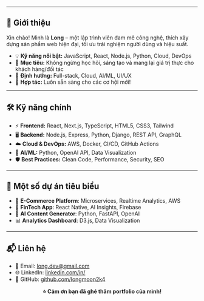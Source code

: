 


---

## 👋 Giới thiệu

Xin chào! Mình là <b>Long</b> – một lập trình viên đam mê công nghệ, thích xây dựng sản phẩm web hiện đại, tối ưu trải nghiệm người dùng và hiệu suất.

<ul>
	<li>💡 <b>Kỹ năng nổi bật:</b> JavaScript, React, Node.js, Python, Cloud, DevOps</li>
	<li>🎯 <b>Mục tiêu:</b> Không ngừng học hỏi, sáng tạo và mang lại giá trị thực cho khách hàng/đối tác</li>
	<li>🌱 <b>Định hướng:</b> Full-stack, Cloud, AI/ML, UI/UX</li>
	<li>🤝 <b>Hợp tác:</b> Luôn sẵn sàng cho các cơ hội mới!</li>
</ul>

---

## 🛠️ Kỹ năng chính

<ul>
	<li>⚡ <b>Frontend:</b> React, Next.js, TypeScript, HTML5, CSS3, Tailwind</li>
	<li>🖥️ <b>Backend:</b> Node.js, Express, Python, Django, REST API, GraphQL</li>
	<li>☁️ <b>Cloud & DevOps:</b> AWS, Docker, CI/CD, GitHub Actions</li>
	<li>🧠 <b>AI/ML:</b> Python, OpenAI API, Data Visualization</li>
	<li>🛡️ <b>Best Practices:</b> Clean Code, Performance, Security, SEO</li>
</ul>

---

## 📂 Một số dự án tiêu biểu

- 🛒 <b>E-Commerce Platform</b>: Microservices, Realtime Analytics, AWS
- 💸 <b>FinTech App</b>: React Native, AI Insights, Firebase
- 🤖 <b>AI Content Generator</b>: Python, FastAPI, OpenAI
- 📊 <b>Analytics Dashboard</b>: D3.js, Data Visualization

---

## 📬 Liên hệ

<ul>
	<li>📧 Email: <a href="mailto:longmoon2004@gmail.com">long.dev@gmail.com</a></li>
	<li>🌐 LinkedIn: <a href="https://linkedin.com/in/">linkedin.com/in/</a></li>
	<li>💼 GitHub: <a href="https://github.com/longmoon2k4">github.com/longmoon2k4</a></li>
</ul>

<div align="center">
	<b>⭐ Cảm ơn bạn đã ghé thăm portfolio của mình!</b>
</div>
